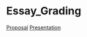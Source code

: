# Essay_Grading
[Proposal](https://docs.google.com/presentation/d/11GGY4Lw0LW5Q6uq3ZcIJmzgB3nfAVQQeA1dSix0CBQw/edit?usp=sharing)
[Presentation](https://docs.google.com/presentation/d/137mK6eEayPEE1LRnj8oJc8IWrAkyq30YVBchqp-9asg/edit?usp=sharing)
